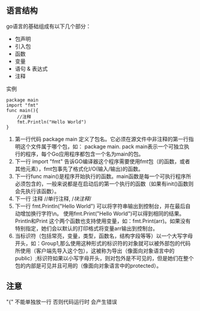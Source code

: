 ## 语言结构 ##
 go语言的基础组成有以下几个部分：

- 包声明
- 引入包
- 函数
- 变量
- 语句 & 表达式
- 注释

实例

    package main
	import "fmt"
	func main(){
		//注释
		fmt.Println("Hello World")
	}
	

1. 第一行代码 package main 定义了包名。它必须在源文件中非注释的第一行指明这个文件属于哪个包，如： package main. pack main表示一个可独立执行的程序，每个Go应用程序都包含一个名为main的包。
2. 下一行 import "fmt" 告诉GO编译器这个程序需要使用fmt包（的函数，或者其他元素），fmt包事先了格式化I/O(输入/输出)的函数。
3. 下一行func main()是程序开始执行的函数。main函数是每一个可执行程序所必须包含的，一般来说都是在启动后的第一个执行的函数（如果有init()函数则会先执行该函数）。
4. 下一行  注释 //单行注释, /*块注释*/
5. 下一行 fmt.Println("Hello World") 可以将字符串输出到控制台，并在最后自动增加换行字符\n。 使用fmt.Print("Hello World")可以得到相同的结果。 Println和Print 这个两个函数也支持使用变量，如：fmt.Print(arr)。如果没有特别指定，她们会以默认的打印格式将变量arr输出到控制台。
6. 当标识符（包括常亮，变量，类型，函数名，结构字段等等）以一个大写字母开头，如：Group1,那么使用这种形式的标识符的对象就可以被外部包的代码所使用（客户端先导入这个包），这被称为导出（像面向对象语言中的public）;标识符如果以小写字母开头，则对包外是不可见的，但是她们在整个包的内部是可见并且可用的（像面向对象语言中的protected）。

## 注意 ##

 "{" 不能单独放一行 否则代码运行时 会产生错误
